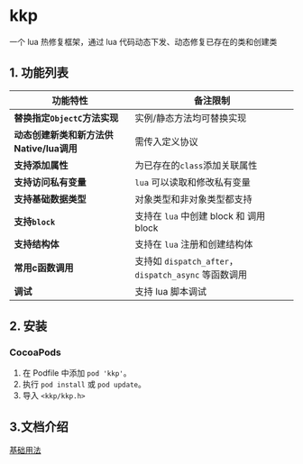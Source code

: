 # kkp

一个 lua 热修复框架，通过 lua 代码动态下发、动态修复已存在的类和创建类

## 1. 功能列表 

|功能特性|备注限制|
|------|-------|
|**替换指定`ObjectC`方法实现**          | 实例/静态方法均可替换实现|
|**动态创建新类和新方法供Native/lua调用**          | 需传入定义协议|
|**支持添加属性**                     |为已存在的`class`添加关联属性|
|**支持访问私有变量**                      | `lua` 可以读取和修改私有变量 |
|**支持基础数据类型**                   |对象类型和非对象类型都支持|
|**支持`block`**                      |支持在 `lua` 中创建 block 和 调用 block|
|**支持结构体**                     |支持在 `lua` 注册和创建结构体|
|**常用c函数调用**                   |支持如 `dispatch_after`，`dispatch_async` 等函数调用|
|**调试**                   |支持 lua 脚本调试|


## 2. 安装

### CocoaPods

1. 在 Podfile 中添加  `pod 'kkp'`。
2. 执行 `pod install` 或 `pod update`。
3. 导入 `<kkp/kkp.h>`


## 3.文档介绍

[基础用法](https://github.com/karosLi/kkp/wiki/%E5%9F%BA%E7%A1%80%E7%94%A8%E6%B3%95)
